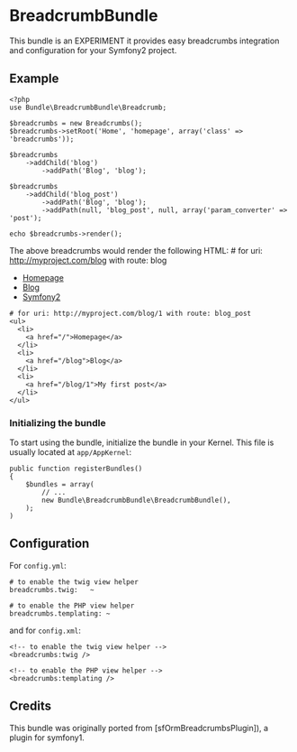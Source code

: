 BreadcrumbBundle
==========

This bundle is an EXPERIMENT it provides easy breadcrumbs integration and configuration for your Symfony2 project.

## Example

	<?php
	use Bundle\BreadcrumbBundle\Breadcrumb;

	$breadcrumbs = new Breadcrumbs();
	$breadcrumbs->setRoot('Home', 'homepage', array('class' => 'breadcrumbs'));

	$breadcrumbs
		->addChild('blog')
			->addPath('Blog', 'blog');

	$breadcrumbs
		->addChild('blog_post')
			->addPath('Blog', 'blog');
			->addPath(null, 'blog_post', null, array('param_converter' => 'post');

	echo $breadcrumbs->render();

The above breadcrumbs would render the following HTML:
	# for uri: http://myproject.com/blog with route: blog
    <ul>
      <li>
        <a href="/">Homepage</a>
      </li>
      <li>
        <a href="/blog">Blog</a>
      </li>
      <li>
        <a href="http://symfony-reloaded.org/">Symfony2</a>
      </li>
    </ul>
    
	# for uri: http://myproject.com/blog/1 with route: blog_post
    <ul>
      <li>
        <a href="/">Homepage</a>
      </li>
      <li>
        <a href="/blog">Blog</a>
      </li>
      <li>
        <a href="/blog/1">My first post</a>
      </li>
    </ul>
    
### Initializing the bundle

To start using the bundle, initialize the bundle in your Kernel. This
file is usually located at `app/AppKernel`:

    public function registerBundles()
    {
        $bundles = array(
            // ...
            new Bundle\BreadcrumbBundle\BreadcrumbBundle(),
        );
    )

## Configuration

For `config.yml`:

    # to enable the twig view helper
    breadcrumbs.twig:   ~

    # to enable the PHP view helper
    breadcrumbs.templating: ~

and for `config.xml`:

    <!-- to enable the twig view helper -->
    <breadcrumbs:twig />

    <!-- to enable the PHP view helper -->
    <breadcrumbs:templating />
    
## Credits

This bundle was originally ported from [sfOrmBreadcrumbsPlugin]), a plugin for symfony1.